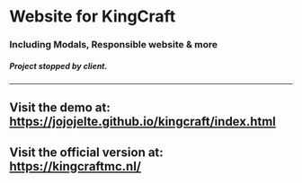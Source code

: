 # Website for KingCraft
### Including Modals, Responsible website & more
##### Project stopped by client.
-------------

## Visit the demo at: https://jojojelte.github.io/kingcraft/index.html
## Visit the official version at: https://kingcraftmc.nl/


